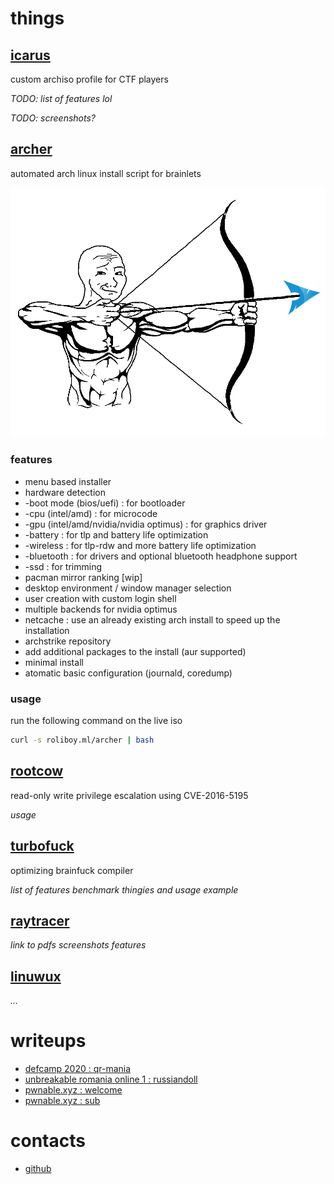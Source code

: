 # things

## [icarus](/projects/icarus/icarus.md)

custom archiso profile for CTF players

*TODO: list of features lol*

*TODO: screenshots?*


## [archer](/projects/archer/archer.md)

automated arch linux install script for brainlets

![archer](/projects/archer/archer.png)

### features

- menu based installer
- hardware detection
- -boot mode (bios/uefi) : for bootloader
- -cpu (intel/amd) : for microcode
- -gpu (intel/amd/nvidia/nvidia optimus) : for graphics driver
- -battery : for tlp and battery life optimization
- -wireless : for tlp-rdw and more battery life optimization
- -bluetooth : for drivers and optional bluetooth headphone support
- -ssd : for trimming
- pacman mirror ranking [wip]
- desktop environment / window manager selection
- user creation with custom login shell
- multiple backends for nvidia optimus
- netcache : use an already existing arch install to speed up the installation
- archstrike repository
- add additional packages to the install (aur supported)
- minimal install
- atomatic basic configuration (journald, coredump)

### usage

run the following command on the live iso
```bash
curl -s roliboy.ml/archer | bash
```

## [rootcow](/projects/rootcow/rootcow.md)

read-only write privilege escalation using CVE-2016-5195

*usage*

## [turbofuck](/projects/turbofuck/turbofuck.md)

optimizing brainfuck compiler

*list of features*
*benchmark thingies and usage example*


## [raytracer](/projects/raytracer/raytracer.md)

*link to pdfs*
*screenshots*
*features*

## [linuwux](/projects/linuwux/linuwux.md)

*...*

# writeups

- [defcamp 2020 : qr-mania](/writeups/defcamp2020-qr-mania/defcamp2020-qr-mania.md)
- [unbreakable romania online 1 : russiandoll](/writeups/unbreakableromaniaonline1-russiandoll/unbreakableromaniaonline1-russiandoll.md)
- [pwnable.xyz : welcome](/writeups/pwnablexyz-welcome/pwnablexyz-welcome.md)
- [pwnable.xyz : sub](/writeups/pwnablexyz-sub/pwnablexyz-sub.md)

# contacts

- [github](https://github.com/roliboy/)
